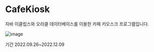 # CafeKiosk
자바 이클립스와 오라클 데이터베이스를 이용한 카페 키오스크 프로그램입니다.

![image](https://github.com/user-attachments/assets/41d45e77-fb7b-4cb7-9d1e-ca4808921516)

기간 
2022.09.26~2022.12.09
